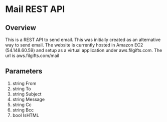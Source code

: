 # Mail REST API

## Overview

This is a REST API to send email. This was initially created as an alternative way to send email.
The website is currently hosted in Amazon EC2 (54.148.60.59) and setup as a virtual application under
aws.filgifts.com. The url is aws.filgifts.com/mail


## Parameters

1. string From 
2. string To 
3. string Subject
4. string Message 
5. string Cc 
6. string Bcc 
7. bool IsHTML 



